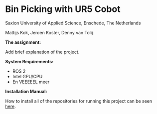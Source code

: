 # Bin Picking with UR5 Cobot
Saxion University of Applied Science, Enschede, The Netherlands

Mattijs Kok, Jeroen Koster, Denny van Tolij

**The assignment:**

Add brief explanation of the project.

**System Requirements:**

- ROS 2
- Intel GPU/CPU
- En VEEEEEL meer

**Installation Manual:**

How to install all of the repositories for running this project can be seen [here](https://github.com/mattijsk14/BinPicking/blob/main/InstallationManual.md).
